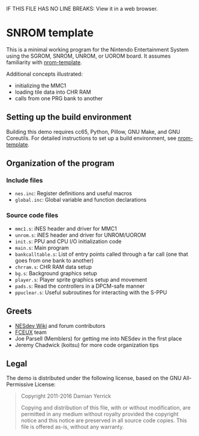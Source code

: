 IF THIS FILE HAS NO LINE BREAKS:  View it in a web browser. 

SNROM template
==============

This is a minimal working program for the Nintendo Entertainment
System using the SGROM, SNROM, UNROM, or UOROM board.  It assumes
familiarity with [nrom-template].

Additional concepts illustrated:

* initializing the MMC1
* loading tile data into CHR RAM
* calls from one PRG bank to another

[nrom-template]: https://github.com/pinobatch/nrom-template

Setting up the build environment
--------------------------------
Building this demo requires cc65, Python, Pillow, GNU Make, and GNU
Coreutils.  For detailed instructions to set up a build environment,
see [nrom-template].

Organization of the program
---------------------------

### Include files

* `nes.inc`: Register definitions and useful macros
* `global.inc`: Global variable and function declarations

### Source code files

* `mmc1.s`: iNES header and driver for MMC1
* `unrom.s`: iNES header and driver for UNROM/UOROM
* `init.s`: PPU and CPU I/O initialization code
* `main.s`: Main program
* `bankcalltable.s`: List of entry points called through a far call
  (one that goes from one bank to another)
* `chrram.s`: CHR RAM data setup
* `bg.s`: Background graphics setup
* `player.s`: Player sprite graphics setup and movement
* `pads.s`: Read the controllers in a DPCM-safe manner
* `ppuclear.s`: Useful subroutines for interacting with the S-PPU

Greets
------

* [NESdev Wiki] and forum contributors
* [FCEUX] team
* Joe Parsell (Memblers) for getting me into NESdev in the first place
* Jeremy Chadwick (koitsu) for more code organization tips

[NESdev Wiki]: http://wiki.nesdev.com/
[FCEUX]: http://fceux.com/

Legal
-----
The demo is distributed under the following license, based on the
GNU All-Permissive License:

> Copyright 2011-2016 Damian Yerrick
> 
> Copying and distribution of this file, with or without
> modification, are permitted in any medium without royalty provided
> the copyright notice and this notice are preserved in all source
> code copies.  This file is offered as-is, without any warranty.
